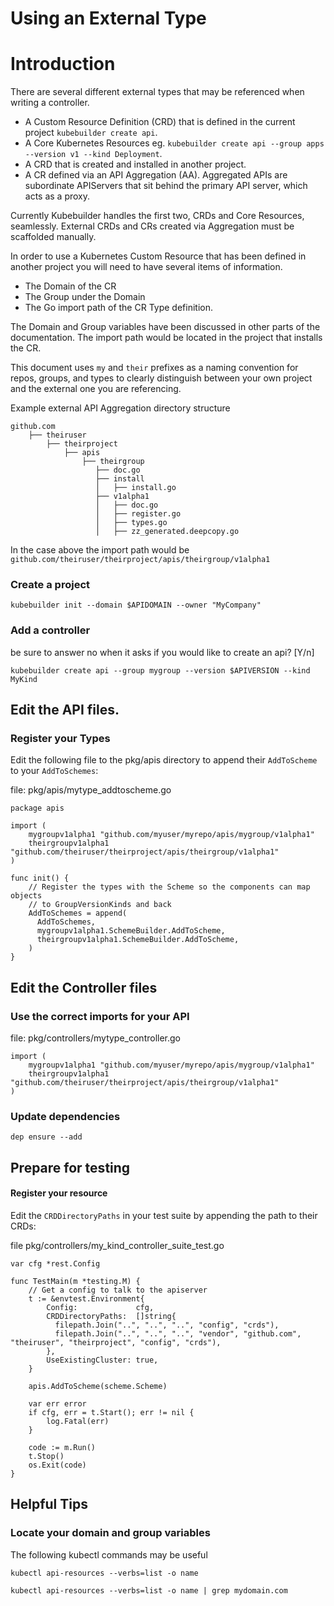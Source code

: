 # Using an External Type


# Introduction

There are several different external types that may be referenced when writing a controller.
* A Custom Resource Definition (CRD) that is defined in the current project `kubebuilder create api`.
* A Core Kubernetes Resources eg. `kubebuilder create api --group apps --version v1 --kind Deployment`.
* A CRD that is created and installed in another project.
* A CR defined via an API Aggregation (AA). Aggregated APIs are subordinate APIServers that sit behind the primary API server, which acts as a proxy.

Currently Kubebuilder handles the first two, CRDs and Core Resources, seamlessly.  External CRDs and CRs created via Aggregation must be scaffolded manually.

In order to use a Kubernetes Custom Resource that has been defined in another project
you will need to have several items of information.
* The Domain of the CR
* The Group under the Domain 
* The Go import path of the CR Type definition.

The Domain and Group variables have been discussed in other parts of the documentation.  The import path would be located in the project that installs the CR.

This document uses `my` and `their` prefixes as a naming convention for repos, groups, and types to clearly distinguish between your own project and the external one you are referencing.

Example external API Aggregation directory structure
```
github.com
    ├── theiruser
        ├── theirproject
            ├── apis
                ├── theirgroup
                   ├── doc.go
                   ├── install
                   │   ├── install.go
                   ├── v1alpha1
                   │   ├── doc.go
                   │   ├── register.go
                   │   ├── types.go
                   │   ├── zz_generated.deepcopy.go
```

In the case above the import path would be `github.com/theiruser/theirproject/apis/theirgroup/v1alpha1`

### Create a project

```
kubebuilder init --domain $APIDOMAIN --owner "MyCompany"
```

### Add a controller

be sure to answer no when it asks if you would like to create an api? [Y/n]
```
kubebuilder create api --group mygroup --version $APIVERSION --kind MyKind

```

## Edit the API files.

### Register your Types

Edit the following file to the pkg/apis directory to append their `AddToScheme` to your `AddToSchemes`:

file: pkg/apis/mytype_addtoscheme.go
```
package apis

import (
	mygroupv1alpha1 "github.com/myuser/myrepo/apis/mygroup/v1alpha1"
	theirgroupv1alpha1 "github.com/theiruser/theirproject/apis/theirgroup/v1alpha1"
)

func init() {
	// Register the types with the Scheme so the components can map objects 
	// to GroupVersionKinds and back
	AddToSchemes = append(
	  AddToSchemes, 
	  mygroupv1alpha1.SchemeBuilder.AddToScheme,
	  theirgroupv1alpha1.SchemeBuilder.AddToScheme,
	)
}

```

## Edit the Controller files

### Use the correct imports for your API

file: pkg/controllers/mytype_controller.go
```
import (
	mygroupv1alpha1 "github.com/myuser/myrepo/apis/mygroup/v1alpha1"
	theirgroupv1alpha1 "github.com/theiruser/theirproject/apis/theirgroup/v1alpha1"
)
```

### Update dependencies

```
dep ensure --add
```

## Prepare for testing

#### Register your resource

Edit the `CRDDirectoryPaths` in your test suite by appending the path to their CRDs:

file pkg/controllers/my_kind_controller_suite_test.go
```
var cfg *rest.Config

func TestMain(m *testing.M) {
	// Get a config to talk to the apiserver
	t := &envtest.Environment{
		Config:             cfg,
		CRDDirectoryPaths:  []string{
		  filepath.Join("..", "..", "..", "config", "crds"),
		  filepath.Join("..", "..", "..", "vendor", "github.com", "theiruser", "theirproject", "config", "crds"),
        },
		UseExistingCluster: true,
	}

	apis.AddToScheme(scheme.Scheme)

	var err error
	if cfg, err = t.Start(); err != nil {
		log.Fatal(err)
	}

	code := m.Run()
	t.Stop()
	os.Exit(code)
}

```

## Helpful Tips

### Locate your domain and group variables

The following kubectl commands may be useful

```
kubectl api-resources --verbs=list -o name

kubectl api-resources --verbs=list -o name | grep mydomain.com
```

